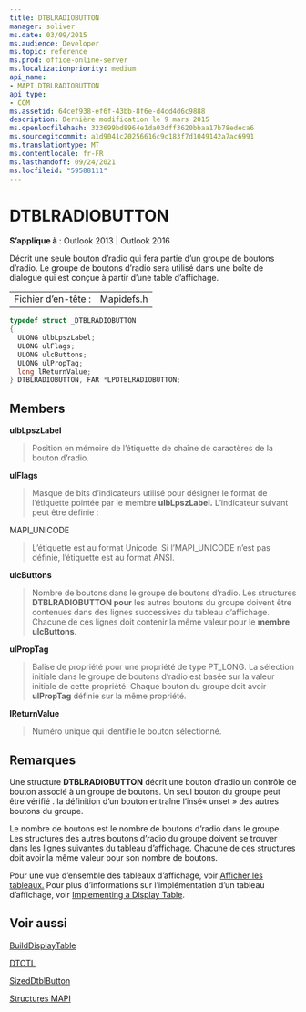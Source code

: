 ```yaml
---
title: DTBLRADIOBUTTON
manager: soliver
ms.date: 03/09/2015
ms.audience: Developer
ms.topic: reference
ms.prod: office-online-server
ms.localizationpriority: medium
api_name:
- MAPI.DTBLRADIOBUTTON
api_type:
- COM
ms.assetid: 64cef938-ef6f-43bb-8f6e-d4cd4d6c9888
description: Dernière modification le 9 mars 2015
ms.openlocfilehash: 323699bd8964e1da03dff3620bbaa17b78edeca6
ms.sourcegitcommit: a1d9041c20256616c9c183f7d1049142a7ac6991
ms.translationtype: MT
ms.contentlocale: fr-FR
ms.lasthandoff: 09/24/2021
ms.locfileid: "59588111"
---
```

# <a name="dtblradiobutton"></a>DTBLRADIOBUTTON

  
  
**S’applique à** : Outlook 2013 | Outlook 2016 
  
Décrit une seule bouton d’radio qui fera partie d’un groupe de boutons d’radio. Le groupe de boutons d’radio sera utilisé dans une boîte de dialogue qui est conçue à partir d’une table d’affichage.
  
|||
|:-----|:-----|
|Fichier d’en-tête :  <br/> |Mapidefs.h  <br/> |
   
```cpp
typedef struct _DTBLRADIOBUTTON
{
  ULONG ulbLpszLabel;
  ULONG ulFlags;
  ULONG ulcButtons;
  ULONG ulPropTag;
  long lReturnValue;
} DTBLRADIOBUTTON, FAR *LPDTBLRADIOBUTTON;

```

## <a name="members"></a>Members

 **ulbLpszLabel**
  
> Position en mémoire de l’étiquette de chaîne de caractères de la bouton d’radio.
    
 **ulFlags**
  
> Masque de bits d’indicateurs utilisé pour désigner le format de l’étiquette pointée par le membre **ulbLpszLabel.** L’indicateur suivant peut être définie : 
    
MAPI_UNICODE 
  
> L’étiquette est au format Unicode. Si l’MAPI_UNICODE n’est pas définie, l’étiquette est au format ANSI.
    
 **ulcButtons**
  
> Nombre de boutons dans le groupe de boutons d’radio. Les structures **DTBLRADIOBUTTON pour** les autres boutons du groupe doivent être contenues dans des lignes successives du tableau d’affichage. Chacune de ces lignes doit contenir la même valeur pour le **membre ulcButtons.** 
    
 **ulPropTag**
  
> Balise de propriété pour une propriété de type PT_LONG. La sélection initiale dans le groupe de boutons d’radio est basée sur la valeur initiale de cette propriété. Chaque bouton du groupe doit avoir **ulPropTag** définie sur la même propriété. 
    
 **lReturnValue**
  
> Numéro unique qui identifie le bouton sélectionné.
    
## <a name="remarks"></a>Remarques

Une structure **DTBLRADIOBUTTON** décrit une bouton d’radio un contrôle de bouton associé à un groupe de boutons. Un seul bouton du groupe peut être vérifié . la définition d’un bouton entraîne l’insé« unset » des autres boutons du groupe. 
  
Le nombre de boutons est le nombre de boutons d’radio dans le groupe. Les structures des autres boutons d’radio du groupe doivent se trouver dans les lignes suivantes du tableau d’affichage. Chacune de ces structures doit avoir la même valeur pour son nombre de boutons.
  
Pour une vue d’ensemble des tableaux d’affichage, voir [Afficher les tableaux.](display-tables.md) Pour plus d’informations sur l’implémentation d’un tableau d’affichage, voir [Implementing a Display Table](display-table-implementation.md).
  
## <a name="see-also"></a>Voir aussi



[BuildDisplayTable](builddisplaytable.md)
  
[DTCTL](dtctl.md)
  
[SizedDtblButton](sizeddtblbutton.md)


[Structures MAPI](mapi-structures.md)

